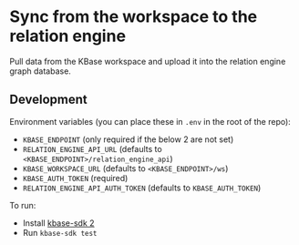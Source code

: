 # Sync from the workspace to the relation engine

Pull data from the KBase workspace and upload it into the relation engine graph database.

## Development

Environment variables (you can place these in `.env` in the root of the repo):
* `KBASE_ENDPOINT` (only required if the below 2 are not set)
* `RELATION_ENGINE_API_URL` (defaults to `<KBASE_ENDPOINT>/relation_engine_api`)
* `KBASE_WORKSPACE_URL` (defaults to `<KBASE_ENDPOINT>/ws`)
* `KBASE_AUTH_TOKEN` (required)
* `RELATION_ENGINE_API_AUTH_TOKEN` (defaults to `KBASE_AUTH_TOKEN`)

To run:

* Install [kbase-sdk 2](https://github.com/jayrbolton/kbase_sdk_cli)
* Run `kbase-sdk test`
